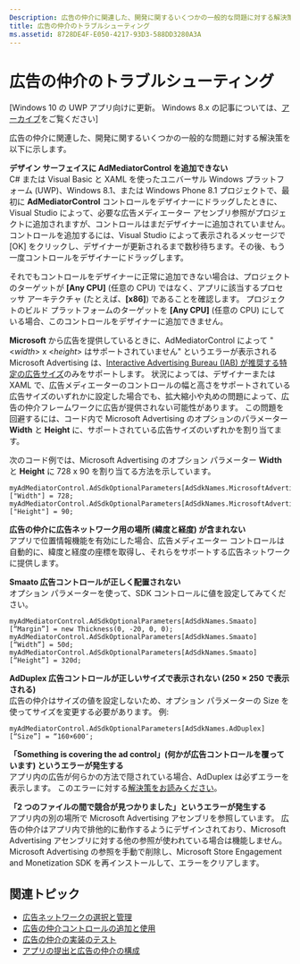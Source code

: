 ```yaml
---
Description: 広告の仲介に関連した、開発に関するいくつかの一般的な問題に対する解決策を以下に示します。
title: 広告の仲介のトラブルシューティング
ms.assetid: 8728DE4F-E050-4217-93D3-588DD3280A3A
---
```


# 広告の仲介のトラブルシューティング


\[Windows 10 の UWP アプリ向けに更新。 Windows 8.x の記事については、[アーカイブ](http://go.microsoft.com/fwlink/p/?linkid=619132)をご覧ください\]

広告の仲介に関連した、開発に関するいくつかの一般的な問題に対する解決策を以下に示します。

**デザイン サーフェイスに AdMediatorControl を追加できない**  
C# または Visual Basic と XAML を使ったユニバーサル Windows プラットフォーム (UWP)、Windows 8.1、または Windows Phone 8.1 プロジェクトで、最初に **AdMediatorControl** コントロールをデザイナーにドラッグしたときに、Visual Studio によって、必要な広告メディエーター アセンブリ参照がプロジェクトに追加されますが、コントロールはまだデザイナーに追加されていません。 コントロールを追加するには、Visual Studio によって表示されるメッセージで [OK] をクリックし、デザイナーが更新されるまで数秒待ちます。その後、もう一度コントロールをデザイナーにドラッグします。

それでもコントロールをデザイナーに正常に追加できない場合は、プロジェクトのターゲットが **[Any CPU]** (任意の CPU) ではなく、アプリに該当するプロセッサ アーキテクチャ (たとえば、**[x86]**) であることを確認します。 プロジェクトのビルド プラットフォームのターゲットを **[Any CPU]** (任意の CPU) にしている場合、このコントロールをデザイナーに追加できません。

**Microsoft** から広告を提供しているときに、AdMediatorControl によって "&lt;*width*&gt; x &lt;*height*&gt; はサポートされていません" というエラーが表示される  
Microsoft Advertising は、[Interactive Advertising Bureau (IAB) が推奨する特定の広告サイズ](add-and-use-the-ad-mediator-control.md#supported-ad-sizes-for-microsoft-advertising)のみをサポートします。 状況によっては、デザイナーまたは XAML で、広告メディエーターのコントロールの幅と高さをサポートされている広告サイズのいずれかに設定した場合でも、拡大縮小や丸めの問題によって、広告の仲介フレームワークに広告が提供されない可能性があります。 この問題を回避するには、コード内で Microsoft Advertising のオプションのパラメーター **Width** と **Height** に、サポートされている広告サイズのいずれかを割り当てます。

次のコード例では、Microsoft Advertising のオプション パラメーター **Width** と **Height** に 728 x 90 を割り当てる方法を示しています。

```CSharp
myAdMediatorControl.AdSdkOptionalParameters[AdSdkNames.MicrosoftAdvertising]["Width"] = 728;
myAdMediatorControl.AdSdkOptionalParameters[AdSdkNames.MicrosoftAdvertising]["Height"] = 90;
```

**広告の仲介に広告ネットワーク用の場所 (緯度と経度) が含まれない**  
アプリで位置情報機能を有効にした場合、広告メディエーター コントロールは自動的に、緯度と経度の座標を取得し、それらをサポートする広告ネットワークに提供します。

**Smaato 広告コントロールが正しく配置されない**  
オプション パラメーターを使って、SDK コントロールに値を設定してみてください。

```
myAdMediatorControl.AdSdkOptionalParameters[AdSdkNames.Smaato][“Margin”] = new Thickness(0, -20, 0, 0);
myAdMediatorControl.AdSdkOptionalParameters[AdSdkNames.Smaato][“Width”] = 50d;
myAdMediatorControl.AdSdkOptionalParameters[AdSdkNames.Smaato][“Height”] = 320d;
```

**AdDuplex 広告コントロールが正しいサイズで表示されない (250 × 250 で表示される)**  
広告の仲介はサイズの値を設定しないため、オプション パラメーターの Size を使ってサイズを変更する必要があります。 例:

```
myAdMediatorControl.AdSdkOptionalParameters[AdSdkNames.AdDuplex][“Size”] = “160×600″;
```

**「Something is covering the ad control」(何かが広告コントロールを覆っています) というエラーが発生する**  
アプリ内の広告が何らかの方法で隠されている場合、AdDuplex は必ずエラーを表示します。 このエラーに対する[解決策をお読みください](http://blog.adduplex.com/2014/01/solving-something-is-covering-ad.mdl)。

**「2 つのファイルの間で競合が見つかりました」というエラーが発生する**  
アプリ内の別の場所で Microsoft Advertising アセンブリを参照しています。 広告の仲介はアプリ内で排他的に動作するようにデザインされており、Microsoft Advertising アセンブリに対する他の参照が使われている場合は機能しません。 Microsoft Advertising の参照を手動で削除し、Microsoft Store Engagement and Monetization SDK を再インストールして、エラーをクリアします。

## 関連トピック

* [広告ネットワークの選択と管理](select-and-manage-your-ad-networks.md)
* [広告の仲介コントロールの追加と使用](add-and-use-the-ad-mediator-control.md)
* [広告の仲介の実装のテスト](test-your-ad-mediation-implementation.md)
* [アプリの提出と広告の仲介の構成](submit-your-app-and-configure-ad-mediation.md)
 

 


<!--HONumber=Mar16_HO5-->



